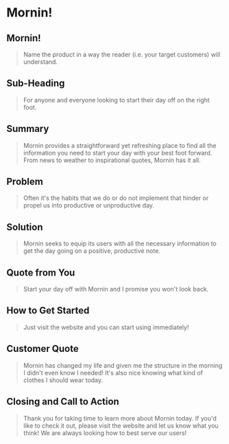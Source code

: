 # Mornin! #

<!--
> This material was originally posted [here](http://www.quora.com/What-is-Amazons-approach-to-product-development-and-product-management). It is reproduced here for posterities sake.

There is an approach called "working backwards" that is widely used at Amazon. They work backwards from the customer, rather than starting with an idea for a product and trying to bolt customers onto it. While working backwards can be applied to any specific product decision, using this approach is especially important when developing new products or features.

For new initiatives a product manager typically starts by writing an internal press release announcing the finished product. The target audience for the press release is the new/updated product's customers, which can be retail customers or internal users of a tool or technology. Internal press releases are centered around the customer problem, how current solutions (internal or external) fail, and how the new product will blow away existing solutions.

If the benefits listed don't sound very interesting or exciting to customers, then perhaps they're not (and shouldn't be built). Instead, the product manager should keep iterating on the press release until they've come up with benefits that actually sound like benefits. Iterating on a press release is a lot less expensive than iterating on the product itself (and quicker!).

If the press release is more than a page and a half, it is probably too long. Keep it simple. 3-4 sentences for most paragraphs. Cut out the fat. Don't make it into a spec. You can accompany the press release with a FAQ that answers all of the other business or execution questions so the press release can stay focused on what the customer gets. My rule of thumb is that if the press release is hard to write, then the product is probably going to suck. Keep working at it until the outline for each paragraph flows.

Oh, and I also like to write press-releases in what I call "Oprah-speak" for mainstream consumer products. Imagine you're sitting on Oprah's couch and have just explained the product to her, and then you listen as she explains it to her audience. That's "Oprah-speak", not "Geek-speak".

Once the project moves into development, the press release can be used as a touchstone; a guiding light. The product team can ask themselves, "Are we building what is in the press release?" If they find they're spending time building things that aren't in the press release (overbuilding), they need to ask themselves why. This keeps product development focused on achieving the customer benefits and not building extraneous stuff that takes longer to build, takes resources to maintain, and doesn't provide real customer benefit (at least not enough to warrant inclusion in the press release).
 -->

## Mornin! ##
  > Name the product in a way the reader (i.e. your target customers) will understand.

## Sub-Heading ##
  > For anyone and everyone looking to start their day off on the right foot.

## Summary ##
  > Mornin provides a straightforward yet refreshing place to find all the information you need to start your day with your best foot forward. From news to weather to inspirational quotes, Mornin has it all.

## Problem ##
  > Often it's the habits that we do or do not implement that hinder or propel us into productive or unproductive day.

## Solution ##
  > Mornin seeks to equip its users with all the necessary information to get the day going on a positive, productive note.

## Quote from You ##
  > Start your day off with Mornin and I promise you won't look back.

## How to Get Started ##
  > Just visit the website and you can start using immediately!

## Customer Quote ##
  > Mornin has changed my life and given me the structure in the morning I didn't even know I needed! It's also nice knowing what kind of clothes I should wear today.

## Closing and Call to Action ##
  > Thank you for taking time to learn more about Mornin today. If you'd like to check it out, please visit the website and let us know what you think! We are always looking how to best serve our users!
